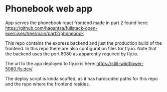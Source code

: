 # Phonebook web app

App serves the phonebook react frontend made in part 2 found here: https://github.com/hagantsa/fullstack-open-exercises/tree/main/part2/phonebook

This repo contains the express backend and just the production build of the frontend. In this repo there are also configuration files for fly.io. Note that the backend uses the port 8080 as apparently required by fly.io.

The url to the app deployed to fly.io is here:
https://still-wildflower-5080.fly.dev/

The deploy script is kinda scuffed, as it has hardcoded paths for this repo and the repo where the frontend resides.